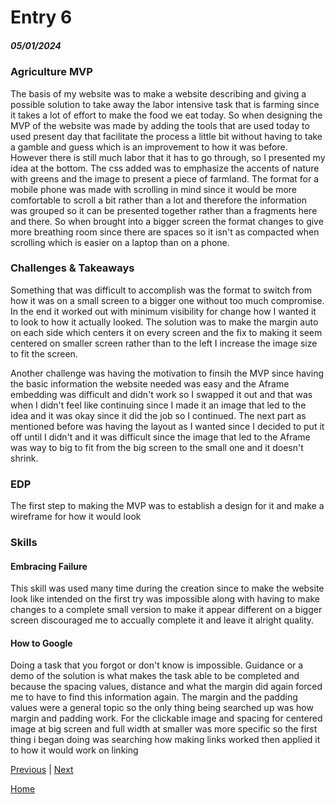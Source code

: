 # Entry 6
##### 05/01/2024

### Agriculture MVP
The basis of my website was to make a website describing and giving a possible solution to take away the labor intensive task that is farming since it takes a lot of effort to make the food we eat today. So when designing the MVP of the website was made by adding the tools that are used today to used present day that facilitate the process a little bit without having to take a gamble and guess which is an improvement to how it was before. However there is still much labor that it has to go through, so I presented my idea at the bottom. The css added was to emphasize the accents of nature with greens and the image to present a piece of farmland. The format for a mobile phone was made with scrolling in mind since it would be more comfortable to scroll a bit rather than a lot and therefore the information was grouped so it can be presented together rather than a fragments here and there. So when brought into a bigger screen the format changes to give more breathing room since there are spaces so it isn't as compacted when scrolling which is easier on a laptop than on a phone.

### Challenges & Takeaways
Something that was difficult to accomplish was the format to switch from how it was on a small screen to a bigger one without too much compromise. In the end it worked out with minimum visibility for change how I wanted it to look to how it actually looked. The solution was to make the margin auto on each side which centers it on every screen and the fix to making it seem centered on smaller screen rather than to the left I increase the image size to fit the screen.

Another challenge was having the motivation to finsih the MVP since having the basic information the website needed was easy and the Aframe embedding was difficult and didn't work so I swapped it out and that was when I didn't feel like continuing since I made it an image that led to the idea and it was okay since it did the job so I continued. The next part as mentioned before was having the layout as I wanted since I decided to put it off until I didn't and it was difficult since the image that led to the Aframe was way to big to fit from the big screen to the small one and it doesn't shrink.

### EDP
The first step to making the MVP was to establish a design for it and make a wireframe for how it would look


### Skills
#### Embracing Failure
This skill was used  many time during the creation since to make the website look like intended on the first try was impossible along with having to make changes to a complete small version to make it appear different on a bigger screen discouraged me to accually complete it and leave it alright quality.
#### How to Google
Doing a task that you forgot or don't know is impossible. Guidance or a demo of the solution is what makes the task able to be completed and because the spacing values, distance and what the margin did again forced me to have to find this information again. The margin and the padding values were a general topic so the only thing being searched up was how margin and padding work. For the clickable image and spacing for centered image at big screen and full width at smaller was more specific so the first thing i began doing was searching how making links worked then applied it to how it would work on linking 





[Previous](entry05.md) | [Next](entry07.md)

[Home](../README.md)
